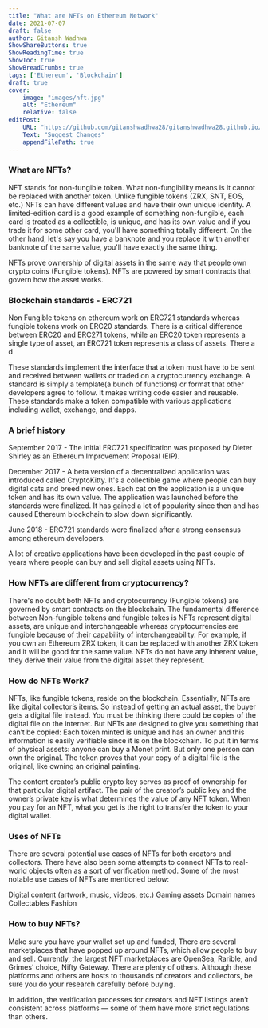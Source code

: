 ```yaml
---
title: "What are NFTs on Ethereum Network"
date: 2021-07-07
draft: false
author: Gitansh Wadhwa
ShowShareButtons: true
ShowReadingTime: true
ShowToc: true
ShowBreadCrumbs: true
tags: ['Ethereum', 'Blockchain']
draft: true
cover:
    image: "images/nft.jpg"
    alt: "Ethereum"
    relative: false
editPost:
    URL: "https://github.com/gitanshwadhwa28/gitanshwadhwa28.github.io/tree/main/content"
    Text: "Suggest Changes" 
    appendFilePath: true 
---
```



### What are NFTs?

NFT stands for non-fungible token. What non-fungibility means is it cannot be replaced with another token. Unlike fungible tokens (ZRX, SNT, EOS, etc.) NFTs can have different values and have their own unique identity. A limited-edition card is a good example of something non-fungible, each card is treated as a collectible, is unique, and has its own value and if you trade it for some other card, you'll have something totally different. On the other hand, let's say you have a banknote and you replace it with another banknote of the same value, you'll have exactly the same thing.

NFTs prove ownership of digital assets in the same way that people own crypto coins (Fungible tokens). NFTs are powered by smart contracts that govern how the asset works. 

### Blockchain standards - ERC721

Non Fungible tokens on ethereum work on ERC721 standards whereas fungible tokens work on ERC20 standards. There is a critical difference between ERC20 and ERC271 tokens, while an ERC20 token represents a single type of asset, an ERC721 token represents a class of assets. There a d

These standards implement the interface that a token must have to be sent and received between wallets or traded on a cryptocurrency exchange. A standard is simply a template(a bunch of functions) or format that other developers agree to follow. It makes writing code easier and reusable. These standards make a token compatible with various applications including wallet, exchange, and dapps.

### A brief history

September 2017 - The initial ERC721 specification was proposed by Dieter Shirley as an Ethereum Improvement Proposal (EIP).

December 2017 - A beta version of a decentralized application was introduced called CryptoKitty. It's a collectible game where people can buy digital cats and breed new ones. Each cat on the application is a unique token and has its own value. The application was launched before the standards were finalized. It has gained a lot of popularity since then and has caused Ethereum blockchain to slow down significantly.

June 2018 - ERC721 standards were finalized after a strong consensus among ethereum developers.

A lot of creative applications have been developed in the past couple of years where people can buy and sell digital assets using NFTs.

### How NFTs are different from cryptocurrency?

There's no doubt both NFTs and cryptocurrency (Fungible tokens) are governed by smart contracts on the blockchain. The fundamental difference between Non-fungible tokens and fungible tokes is NFTs represent digital assets, are unique and interchangeable whereas cryptocurrencies are fungible because of their capability of interchangeability. For example, if you own an Ethereum ZRX token, it can be replaced with another ZRX token and it will be good for the same value. NFTs do not have any inherent value, they derive their value from the digital asset they represent.

### How do NFTs Work?

NFTs, like fungible tokens, reside on the blockchain. Essentially, NFTs are like digital collector’s items. So instead of getting an actual asset, the buyer gets a digital file instead. You must be thinking there could be copies of the digital file on the internet. But NFTs are designed to give you something that can’t be copied: Each token minted is unique and has an owner and this information is easily verifiable since it is on the blockchain. To put it in terms of physical assets: anyone can buy a Monet print. But only one person can own the original. The token proves that your copy of a digital file is the original, like owning an original painting.

The content creator’s public crypto key serves as proof of ownership for that particular digital artifact. The pair of the creator’s public key and the owner’s private key is what determines the value of any NFT token. When you pay for an NFT, what you get is the right to transfer the token to your digital wallet.

### Uses of NFTs

There are several potential use cases of NFTs for both creators and collectors. There have also been some attempts to connect NFTs to real-world objects often as a sort of verification method. Some of the most notable use cases of NFTs are mentioned below:

Digital content (artwork, music, videos, etc.)
Gaming assets
Domain names
Collectables
Fashion

### How to buy NFTs?

Make sure you have your wallet set up and funded, There are several marketplaces that have popped up around NFTs, which allow people to buy and sell. Currently, the largest NFT marketplaces are OpenSea, Rarible, and Grimes’ choice, Nifty Gateway. There are plenty of others. Although these platforms and others are hosts to thousands of creators and collectors, be sure you do your research carefully before buying. 

In addition, the verification processes for creators and NFT listings aren’t consistent across platforms — some of them have more strict regulations than others.